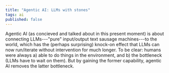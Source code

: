 ```yaml
---
title: "Agentic AI: LLMs with stones"
tags: ai
published: false
---
```


Agentic AI (as concieved and talked about in this present moment) is about
connecting LLMs---"pure" input/output text sausage machines---to the world,
which has the (perhaps surprising) knock-on effect that LLMs can now run/iterate
without intervention for much longer. To be clear: humans were always a) able to
do things in the environment, and b) the bottleneck (LLMs have to wait on them).
But by gaining the former capability, agentic AI removes the latter bottleneck.
